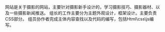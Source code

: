 网站是关于摄影的网站，主要针对摄影新手设计的，学习摄影技巧、摄影器材、以及一些摄影新闻推送。
组长的工作主要分为主题外观设计，框架设计。主要负责CSS部分。
组员协作者完成主体内容查找以及代码的编写，包括Html\css\js编写。
